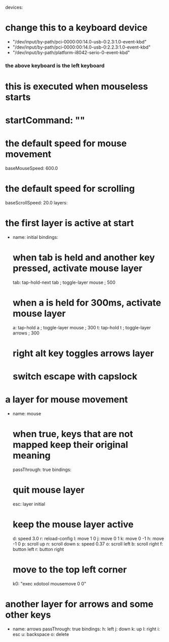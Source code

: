 devices:
# change this to a keyboard device
- "/dev/input/by-path/pci-0000:00:14.0-usb-0:2.3:1.0-event-kbd" 
- "/dev/input/by-path/pci-0000:00:14.0-usb-0:2.2.3:1.0-event-kbd"
- "/dev/input/by-path/platform-i8042-serio-0-event-kbd"
### the above keyboard is the left keyboard
# this is executed when mouseless starts
# startCommand: ""
# the default speed for mouse movement
baseMouseSpeed: 600.0
# the default speed for scrolling
baseScrollSpeed: 20.0
layers:
# the first layer is active at start
- name: initial
  bindings:
    # when tab is held and another key pressed, activate mouse layer
    tab: tap-hold-next tab ; toggle-layer mouse ; 500
    # when a is held for 300ms, activate mouse layer
    a: tap-hold a ; toggle-layer mouse ; 300
    t: tap-hold t ; toggle-layer arrows ; 300
    # right alt key toggles arrows layer
    # switch escape with capslock
# a layer for mouse movement
- name: mouse
  # when true, keys that are not mapped keep their original meaning
  passThrough: true
  bindings:
    # quit mouse layer
    esc: layer initial
    # keep the mouse layer active
    d: speed 3.0 
    r: reload-config
    l: move  1  0
    j: move  0  1 
    k: move  0 -1
    h: move -1 0 
    p: scroll up
    n: scroll down
    s: speed 0.37
    o: scroll left
    b: scroll right
    f: button left
    r: button right
    # move to the top left corner
    k0: "exec xdotool mousemove 0 0"
# another layer for arrows and some other keys
- name: arrows
  passThrough: true
  bindings:
    h: left 
    j: down
    k: up
    l: right
    i: esc
    u: backspace
    o: delete



